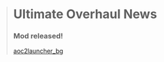 ># **Ultimate Overhaul News**
>
>### Mod released!
>
>[aoc2launcher_bg](https://user-images.githubusercontent.com/102969818/161564916-a16a595a-62a9-4ecc-bfe7-678798a25cc8.png)
